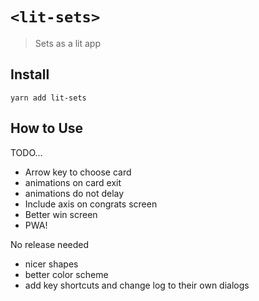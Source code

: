 # `<lit-sets>`

> Sets as a lit app

## Install

`yarn add lit-sets`

## How to Use

TODO...

+ Arrow key to choose card
+ animations on card exit
+ animations do not delay
+ Include axis on congrats screen
+ Better win screen
+ PWA!

No release needed

+ nicer shapes
+ better color scheme
+ add key shortcuts and change log to their own dialogs

